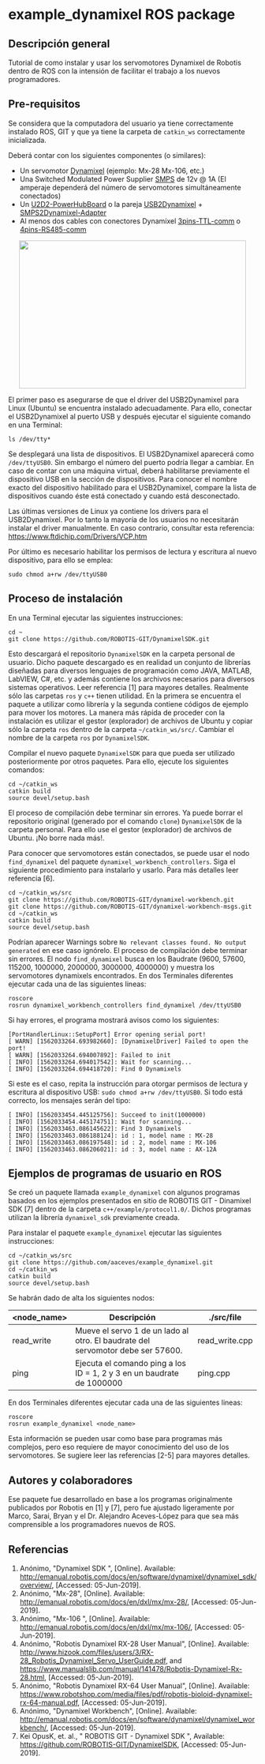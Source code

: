 # example_dynamixel ROS package

## Descripción general
Tutorial de como instalar y usar los servomotores Dynamixel de Robotis dentro de ROS con la intensión de facilitar el trabajo a los nuevos programadores.

## Pre-requisitos
Se considera que la computadora del usuario ya tiene correctamente instalado ROS, GIT y que ya tiene la carpeta de `catkin_ws` correctamente inicializada.

Deberá contar con los siguientes componentes (o similares):
* Un servomotor [Dynamixel](http://www.robotis.us/dynamixel/) (ejemplo: Mx-28 Mx-106, etc.)
* Una Switched Modulated Power Supplier [SMPS](https://www.trossenrobotics.com/p/power-supply-12vdc-5a.aspx) de 12v @ 1A (El amperaje dependerá del número de servomotores simultáneamente conectados)
* Un [U2D2-PowerHubBoard](http://emanual.robotis.com/docs/en/parts/interface/u2d2_power_hub/) o la pareja [USB2Dynamixel](http://emanual.robotis.com/docs/en/parts/interface/usb2dynamixel/) + [SMPS2Dynamixel-Adapter](https://www.trossenrobotics.com/store/p/5886-SMPS2Dynamixel-Adapter.aspx)
* Al menos dos cables con conectores Dynamixel [3pins-TTL-comm](https://www.trossenrobotics.com/bioloid-servo-sensor-cables.aspx) o [4pins-RS485-comm](https://www.trossenrobotics.com/store/p/6264-Dynamixel-240mm-4-Pin-Cable-10-Pack.aspx)

<p align="center">
  <img width="460" height="300" src="https://images-na.ssl-images-amazon.com/images/I/712FNMH9KPL._SL1280_.jpg">
</p>

El primer paso es asegurarse de que el driver del USB2Dynamixel para Linux (Ubuntu) se encuentra instalado adecuadamente. Para ello, conectar el USB2Dynamixel al puerto USB y después ejecutar el siguiente comando en una Terminal:
```
ls /dev/tty* 
```

Se desplegará una lista de dispositivos. El USB2Dynamixel aparecerá como `/dev/ttyUSB0`. Sin embargo el número del puerto podría llegar a cambiar. En caso de contar con una máquina virtual, deberá habilitarse previamente el dispositivo USB en la sección de dispositivos. Para conocer el nombre exacto del dispositivo habilitado para el USB2Dynamixel, compare la lista de dispositivos cuando éste está conectado y cuando está desconectado.

Las últimas versiones de Linux ya contiene los drivers para el USB2Dynamixel. Por lo tanto la mayoría de los usuarios no necesitarán instalar el driver manualmente. En caso contrario, consultar esta referencia: https://www.ftdichip.com/Drivers/VCP.htm

Por último es necesario habilitar los permisos de lectura y escritura al nuevo dispositivo, para ello se emplea:
```
sudo chmod a+rw /dev/ttyUSB0 
```
   

## Proceso de instalación
En una Terminal ejecutar las siguientes instrucciones:
```
cd ~
git clone https://github.com/ROBOTIS-GIT/DynamixelSDK.git
```

Esto descargará el repositorio `DynamixelSDK` en la carpeta personal de usuario. Dicho paquete descargado es en realidad un conjunto de librerías diseñadas para diversos lenguajes de programación como JAVA, MATLAB, LabVIEW, C#, etc. y además contiene los archivos necesarios para diversos sistemas operativos. Leer referencia [1] para mayores detalles. Realmente sólo las carpetas  `ros` y `c++` tienen utilidad. En la primera se encuentra el paquete a utilizar como librería y la segunda contiene códigos de ejemplo para mover los motores. La manera más rápida de proceder con la instalación es utilizar el gestor (explorador) de archivos de  Ubuntu y copiar sólo la carpeta `ros` dentro de la carpeta `~/catkin_ws/src/`. Cambiar el nombre de la carpeta `ros`  por  `DynamixelSDK`.

Compilar el nuevo paquete `DynamixelSDK` para que pueda ser utilizado posteriormente por otros paquetes. Para ello, ejecute los siguientes comandos:
```
cd ~/catkin_ws
catkin build
source devel/setup.bash
```

El proceso de compilación debe terminar sin errores. Ya puede borrar el repositorio original (generado por el comando `clone`) `DynamixelSDK` de la carpeta personal. Para ello use el gestor (explorador) de archivos de Ubuntu. ¡No borre nada más!.

Para conocer que servomotores están conectados, se puede usar el nodo `find_dynamixel` del paquete `dynamixel_workbench_controllers`. Siga el siguiente procedimiento para instalarlo y usarlo. Para más detalles leer referencia [6].

```
cd ~/catkin_ws/src
git clone https://github.com/ROBOTIS-GIT/dynamixel-workbench.git
git clone https://github.com/ROBOTIS-GIT/dynamixel-workbench-msgs.git
cd ~/catkin_ws
catkin build
source devel/setup.bash
```
Podrían aparecer Warnings sobre `No relevant classes found. No output generated` en ese caso ignórelo. El proceso de compilación debe terminar sin errores. El nodo `find_dynamixel` busca en los Baudrate (9600, 57600, 115200, 1000000, 2000000, 3000000, 4000000) y muestra los servomotores dynamixels encontrados. En dos Terminales diferentes ejecutar cada una de las siguientes lineas:
```
roscore
rosrun dynamixel_workbench_controllers find_dynamixel /dev/ttyUSB0
```
Si hay errores, el programa mostrará avisos como los siguientes:
```
[PortHandlerLinux::SetupPort] Error opening serial port!
[ WARN] [1562033264.693982660]: [DynamixelDriver] Failed to open the port!
[ WARN] [1562033264.694007892]: Failed to init
[ INFO] [1562033264.694017542]: Wait for scanning...
[ INFO] [1562033264.694418720]: Find 0 Dynamixels
 ```
Si este es el caso, repita la instrucción para otorgar permisos de lectura y escritura al dispositivo USB: ` sudo chmod a+rw /dev/ttyUSB0 `. Si todo está correcto, los mensajes serán del tipo:
```
[ INFO] [1562033454.445125756]: Succeed to init(1000000)
[ INFO] [1562033454.445174751]: Wait for scanning...
[ INFO] [1562033463.086145622]: Find 3 Dynamixels
[ INFO] [1562033463.086188124]: id : 1, model name : MX-28
[ INFO] [1562033463.086197548]: id : 2, model name : MX-106
[ INFO] [1562033463.086206021]: id : 3, model name : AX-12A

```

## Ejemplos de programas de usuario en ROS
Se creó un paquete llamada `example_dynamixel` con algunos programas basados en los ejemplos presentados en sitio de ROBOTIS GIT - Dinamixel SDK [7] dentro de la carpeta `c++/example/protocol1.0/`. Dichos programas utilizan la librería `dynamixel_sdk` previamente creada. 

Para instalar el paquete `example_dynamixel` ejecutar las siguientes instrucciones: 
```
cd ~/catkin_ws/src
git clone https://github.com/aaceves/example_dynamixel.git
cd ~/catkin_ws
catkin build
source devel/setup.bash
```
Se habrán dado de alta los siguientes nodos:

| <node_name> | Descripción | ./src/file |
| --- | --- | --- |
| read_write | Mueve el servo 1 de un lado al otro. El baudrate del servomotor debe ser 57600. | read_write.cpp | 
| ping | Ejecuta el comando ping a los ID = 1, 2 y 3 en un baudrate de 1000000 | ping.cpp | 

En dos Terminales diferentes ejecutar cada una de las siguientes lineas:
```
roscore
rosrun example_dynamixel <node_name>
```
Esta información se pueden usar como base para programas más complejos, pero eso requiere de mayor conocimiento del uso de los servomotores. Se sugiere leer las referencias [2-5] para mayores detalles.

## Autores y colaboradores
Ese paquete fue desarrollado en base a los programas originalmente publicados por Robotis en [1] y [7], pero fue ajustado ligeramente por Marco, Sarai, Bryan y el Dr. Alejandro Aceves-López para que sea más comprensible a los programadores nuevos de ROS.

## Referencias

1. Anónimo, "Dynamixel SDK ", [Online]. Available: http://emanual.robotis.com/docs/en/software/dynamixel/dynamixel_sdk/overview/, [Accessed: 05-Jun-2019].
2. Anónimo, "Mx-28", [Online]. Available: http://emanual.robotis.com/docs/en/dxl/mx/mx-28/, [Accessed: 05-Jun-2019].
3. Anónimo, "Mx-106 ", [Online]. Available: http://emanual.robotis.com/docs/en/dxl/mx/mx-106/, [Accessed: 05-Jun-2019].
4. Anónimo, "Robotis Dynamixel RX-28 User Manual", [Online]. Available: http://www.hizook.com/files/users/3/RX-28_Robotis_Dynamixel_Servo_UserGuide.pdf, and https://www.manualslib.com/manual/141478/Robotis-Dynamixel-Rx-28.html, [Accessed: 05-Jun-2019].
5. Anónimo, "Robotis Dynamixel RX-64 User Manual", [Online]. Available: https://www.robotshop.com/media/files/pdf/robotis-bioloid-dynamixel-rx-64-manual.pdf, [Accessed: 05-Jun-2019].
6. Anónimo, "Dynamixel Workbench", [Online]. Available: http://emanual.robotis.com/docs/en/software/dynamixel/dynamixel_workbench/, [Accessed: 05-Jun-2019].
7. Kei OpusK, et. al., " ROBOTIS GIT - Dynamixel SDK ", Available: https://github.com/ROBOTIS-GIT/DynamixelSDK, [Accessed: 05-Jun-2019].
